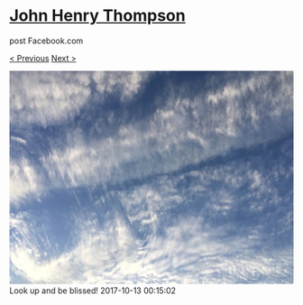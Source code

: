 # [John Henry Thompson](../README.md)
post Facebook.com

[< Previous](2017-10-13-2.md) [Next >](2017-10-08-1.md)

[![](../media/2017-10-13/Timeline-Photos-Look-up-and-be-blissed.jpg)](../README.md)
Look up and be blissed!
2017-10-13 00:15:02